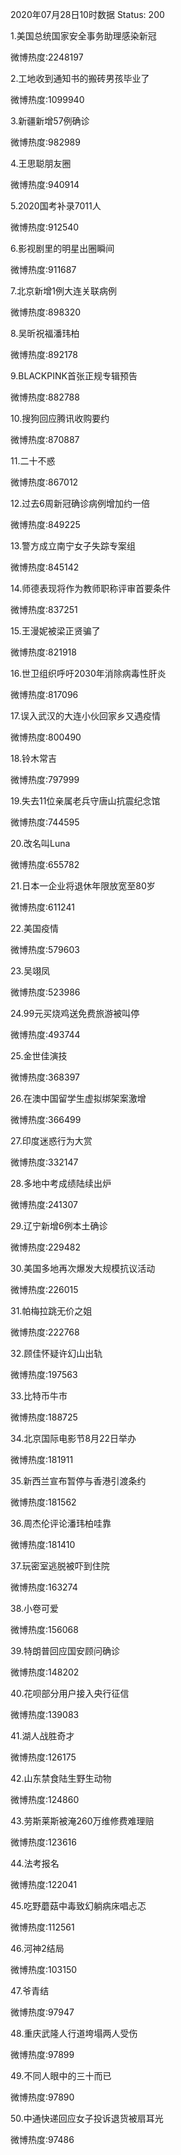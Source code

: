 2020年07月28日10时数据
Status: 200

1.美国总统国家安全事务助理感染新冠

微博热度:2248197

2.工地收到通知书的搬砖男孩毕业了

微博热度:1099940

3.新疆新增57例确诊

微博热度:982989

4.王思聪朋友圈

微博热度:940914

5.2020国考补录7011人

微博热度:912540

6.影视剧里的明星出圈瞬间

微博热度:911687

7.北京新增1例大连关联病例

微博热度:898320

8.吴昕祝福潘玮柏

微博热度:892178

9.BLACKPINK首张正规专辑预告

微博热度:882788

10.搜狗回应腾讯收购要约

微博热度:870887

11.二十不惑

微博热度:867012

12.过去6周新冠确诊病例增加约一倍

微博热度:849225

13.警方成立南宁女子失踪专案组

微博热度:845142

14.师德表现将作为教师职称评审首要条件

微博热度:837251

15.王漫妮被梁正贤骗了

微博热度:821918

16.世卫组织呼吁2030年消除病毒性肝炎

微博热度:817096

17.误入武汉的大连小伙回家乡又遇疫情

微博热度:800490

18.铃木常吉

微博热度:797999

19.失去11位亲属老兵守唐山抗震纪念馆

微博热度:744595

20.改名叫Luna

微博热度:655782

21.日本一企业将退休年限放宽至80岁

微博热度:611241

22.美国疫情

微博热度:579603

23.吴翊凤

微博热度:523986

24.99元买烧鸡送免费旅游被叫停

微博热度:493744

25.金世佳演技

微博热度:368397

26.在澳中国留学生虚拟绑架案激增

微博热度:366499

27.印度迷惑行为大赏

微博热度:332147

28.多地中考成绩陆续出炉

微博热度:241307

29.辽宁新增6例本土确诊

微博热度:229482

30.美国多地再次爆发大规模抗议活动

微博热度:226015

31.帕梅拉跳无价之姐

微博热度:222768

32.顾佳怀疑许幻山出轨

微博热度:197563

33.比特币牛市

微博热度:188725

34.北京国际电影节8月22日举办

微博热度:181911

35.新西兰宣布暂停与香港引渡条约

微博热度:181562

36.周杰伦评论潘玮柏哇靠

微博热度:181410

37.玩密室逃脱被吓到住院

微博热度:163274

38.小卷可爱

微博热度:156068

39.特朗普回应国安顾问确诊

微博热度:148202

40.花呗部分用户接入央行征信

微博热度:139083

41.湖人战胜奇才

微博热度:126175

42.山东禁食陆生野生动物

微博热度:124860

43.劳斯莱斯被淹260万维修费难理赔

微博热度:123616

44.法考报名

微博热度:122041

45.吃野蘑菇中毒致幻躺病床唱忐忑

微博热度:112561

46.河神2结局

微博热度:103150

47.爷青结

微博热度:97947

48.重庆武隆人行道垮塌两人受伤

微博热度:97899

49.不同人眼中的三十而已

微博热度:97890

50.中通快递回应女子投诉退货被扇耳光

微博热度:97486

